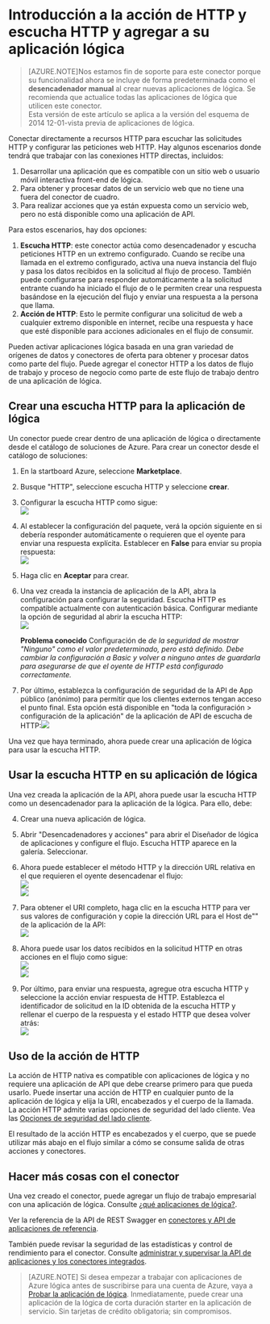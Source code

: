 <properties
   pageTitle="Usando el conector y escucha HTTP en las aplicaciones de lógica | Servicio de aplicaciones de Microsoft Azure "
   description="Cómo crear y configurar la escucha HTTP y la aplicación de conector o API de acción de HTTP y usar en una aplicación de la lógica de servicio de la aplicación de Azure"
   services="logic-apps"
   documentationCenter=".net,nodejs,java"
   authors="anuragdalmia"
   manager="erikre"
   editor=""/>

<tags
   ms.service="logic-apps"
   ms.devlang="multiple"
   ms.topic="article"
   ms.tgt_pltfrm="na"
   ms.workload="integration"
   ms.date="08/31/2016"
   ms.author="prkumar"/>


# <a name="get-started-with-the-http-listener-and-http-action-and-add-it-to-your-logic-app"></a>Introducción a la acción de HTTP y escucha HTTP y agregar a su aplicación lógica

> [AZURE.NOTE]Nos estamos fin de soporte para este conector porque su funcionalidad ahora se incluye de forma predeterminada como el **desencadenador manual** al crear nuevas aplicaciones de lógica.  Se recomienda que actualice todas las aplicaciones de lógica que utilicen este conector.  
> Esta versión de este artículo se aplica a la versión del esquema de 2014 12-01-vista previa de aplicaciones de lógica.

Conectar directamente a recursos HTTP para escuchar las solicitudes HTTP y configurar las peticiones web HTTP. Hay algunos escenarios donde tendrá que trabajar con las conexiones HTTP directas, incluidos:

1.  Desarrollar una aplicación que es compatible con un sitio web o usuario móvil interactiva front-end de lógica.
2.  Para obtener y procesar datos de un servicio web que no tiene una fuera del conector de cuadro.
3.  Para realizar acciones que ya están expuesta como un servicio web, pero no está disponible como una aplicación de API.

Para estos escenarios, hay dos opciones:

1. **Escucha HTTP**: este conector actúa como desencadenador y escucha peticiones HTTP en un extremo configurado. Cuando se recibe una llamada en el extremo configurado, activa una nueva instancia del flujo y pasa los datos recibidos en la solicitud al flujo de proceso. También puede configurarse para responder automáticamente a la solicitud entrante cuando ha iniciado el flujo de o le permiten crear una respuesta basándose en la ejecución del flujo y enviar una respuesta a la persona que llama.
2. **Acción de HTTP**: Esto le permite configurar una solicitud de web a cualquier extremo disponible en internet, recibe una respuesta y hace que esté disponible para acciones adicionales en el flujo de consumir.

Pueden activar aplicaciones lógica basada en una gran variedad de orígenes de datos y conectores de oferta para obtener y procesar datos como parte del flujo. Puede agregar el conector HTTP a los datos de flujo de trabajo y proceso de negocio como parte de este flujo de trabajo dentro de una aplicación de lógica. 

## <a name="creating-an-http-listener-for-your-logic-app"></a>Crear una escucha HTTP para la aplicación de lógica
Un conector puede crear dentro de una aplicación de lógica o directamente desde el catálogo de soluciones de Azure. Para crear un conector desde el catálogo de soluciones:  

1. En la startboard Azure, seleccione **Marketplace**.
2. Busque "HTTP", seleccione escucha HTTP y seleccione **crear**.
3.  Configurar la escucha HTTP como sigue:  
![][1]

4.  Al establecer la configuración del paquete, verá la opción siguiente en si debería responder automáticamente o requieren que el oyente para enviar una respuesta explícita. Establecer en **False** para enviar su propia respuesta:  
![][2]

5.  Haga clic en **Aceptar** para crear.
6.  Una vez creada la instancia de aplicación de la API, abra la configuración para configurar la seguridad. Escucha HTTP es compatible actualmente con autenticación básica. Configurar mediante la opción de seguridad al abrir la escucha HTTP:  
![][3]
  
    **Problema conocido** Configuración de *de la seguridad de mostrar "Ninguno" como el valor predeterminado, pero está definido. Debe cambiar la configuración a Basic y volver a ninguno antes de guardarla para asegurarse de que el oyente de HTTP está configurado correctamente.*  

7. Por último, establezca la configuración de seguridad de la API de App público (anónimo) para permitir que los clientes externos tengan acceso el punto final. Esta opción está disponible en "toda la configuración > configuración de la aplicación" de la aplicación de API de escucha de HTTP:![][10]

Una vez que haya terminado, ahora puede crear una aplicación de lógica para usar la escucha HTTP.

## <a name="using-the-http-listener-in-your-logic-app"></a>Usar la escucha HTTP en su aplicación de lógica
Una vez creada la aplicación de la API, ahora puede usar la escucha HTTP como un desencadenador para la aplicación de la lógica. Para ello, debe:

4.  Crear una nueva aplicación de lógica.
5.  Abrir "Desencadenadores y acciones" para abrir el Diseñador de lógica de aplicaciones y configure el flujo. Escucha HTTP aparece en la galería. Seleccionar.
6.  Ahora puede establecer el método HTTP y la dirección URL relativa en el que requieren el oyente desencadenar el flujo:  
![][4]  
![][5]

7.  Para obtener el URI completo, haga clic en la escucha HTTP para ver sus valores de configuración y copie la dirección URL para el Host de"" de la aplicación de la API:  
![][6]
8.  Ahora puede usar los datos recibidos en la solicitud HTTP en otras acciones en el flujo como sigue:  
![][7]  
![][8]
9.  Por último, para enviar una respuesta, agregue otra escucha HTTP y seleccione la acción enviar respuesta de HTTP. Establezca el identificador de solicitud en la ID obtenida de la escucha HTTP y rellenar el cuerpo de la respuesta y el estado HTTP que desea volver atrás:  
![][9]

## <a name="using-the-http-action"></a>Uso de la acción de HTTP
La acción de HTTP nativa es compatible con aplicaciones de lógica y no requiere una aplicación de API que debe crearse primero para que pueda usarlo. Puede insertar una acción de HTTP en cualquier punto de la aplicación de lógica y elija la URI, encabezados y el cuerpo de la llamada.
La acción HTTP admite varias opciones de seguridad del lado cliente. Vea las [Opciones de seguridad del lado cliente](../scheduler/scheduler-outbound-authentication.md).

El resultado de la acción HTTP es encabezados y el cuerpo, que se puede utilizar más abajo en el flujo similar a cómo se consume salida de otras acciones y conectores.

## <a name="do-more-with-your-connector"></a>Hacer más cosas con el conector
Una vez creado el conector, puede agregar un flujo de trabajo empresarial con una aplicación de lógica. Consulte [¿qué aplicaciones de lógica?](app-service-logic-what-are-logic-apps.md).

Ver la referencia de la API de REST Swagger en [conectores y API de aplicaciones de referencia](http://go.microsoft.com/fwlink/p/?LinkId=529766).

También puede revisar la seguridad de las estadísticas y control de rendimiento para el conector. Consulte [administrar y supervisar la API de aplicaciones y los conectores integrados](app-service-logic-monitor-your-connectors.md).

> [AZURE.NOTE] Si desea empezar a trabajar con aplicaciones de Azure lógica antes de suscribirse para una cuenta de Azure, vaya a [Probar la aplicación de lógica](https://tryappservice.azure.com/?appservice=logic). Inmediatamente, puede crear una aplicación de la lógica de corta duración starter en la aplicación de servicio. Sin tarjetas de crédito obligatoria; sin compromisos.

<!--Image references-->
[1]: ./media/app-service-logic-connector-http/1.png
[2]: ./media/app-service-logic-connector-http/2.png
[3]: ./media/app-service-logic-connector-http/3.png
[4]: ./media/app-service-logic-connector-http/4.png
[5]: ./media/app-service-logic-connector-http/5.png
[6]: ./media/app-service-logic-connector-http/6.png
[7]: ./media/app-service-logic-connector-http/7.png
[8]: ./media/app-service-logic-connector-http/8.png
[9]: ./media/app-service-logic-connector-http/9.png
[10]: ./media/app-service-logic-connector-http/10.png

